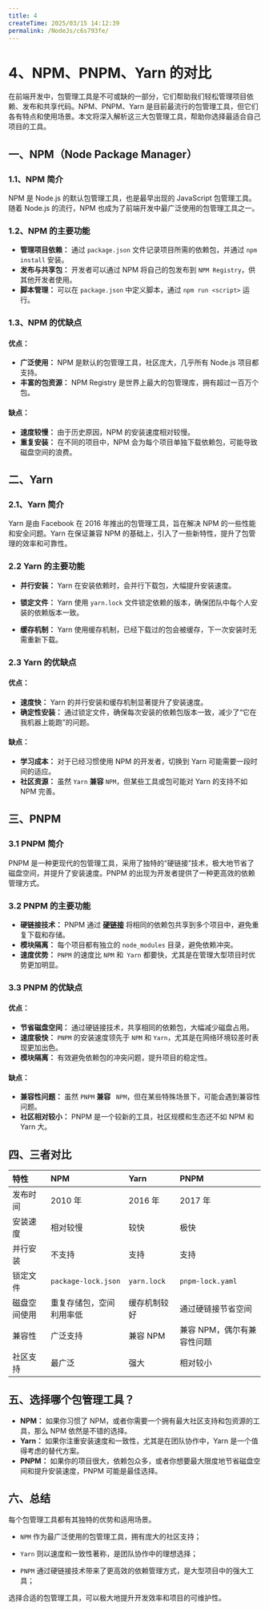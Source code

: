 ```yaml
---
title: 4
createTime: 2025/03/15 14:12:39
permalink: /NodeJs/c6s793fe/
---
```

# 4、NPM、PNPM、Yarn 的对比

在前端开发中，包管理工具是不可或缺的一部分，它们帮助我们轻松管理项目依赖、发布和共享代码。NPM、PNPM、Yarn 是目前最流行的包管理工具，但它们各有特点和使用场景。本文将深入解析这三大包管理工具，帮助你选择最适合自己项目的工具。

## 一、NPM（Node Package Manager）

### 1.1、NPM 简介

NPM 是 Node.js 的默认包管理工具，也是最早出现的 JavaScript 包管理工具。随着 Node.js 的流行，NPM 也成为了前端开发中最广泛使用的包管理工具之一。

### 1.2、NPM 的主要功能

- **管理项目依赖：** 通过 `package.json` 文件记录项目所需的依赖包，并通过 `npm install` 安装。
- **发布与共享包：** 开发者可以通过 NPM 将自己的包发布到 `NPM Registry`，供其他开发者使用。
- **脚本管理：** 可以在 `package.json` 中定义脚本，通过 `npm run <script>` 运行。

### 1.3、NPM 的优缺点

#### 优点：

- **广泛使用：** NPM 是默认的包管理工具，社区庞大，几乎所有 Node.js 项目都支持。
- **丰富的包资源：** NPM Registry 是世界上最大的包管理库，拥有超过一百万个包。

#### 缺点：

- **速度较慢：** 由于历史原因，NPM 的安装速度相对较慢。
- **重复安装：** 在不同的项目中，NPM 会为每个项目单独下载依赖包，可能导致磁盘空间的浪费。

## 二、Yarn

### 2.1、Yarn 简介

Yarn 是由 Facebook 在 2016 年推出的包管理工具，旨在解决 NPM 的一些性能和安全问题。Yarn 在保证兼容 NPM 的基础上，引入了一些新特性，提升了包管理的效率和可靠性。

### 2.2 Yarn 的主要功能

- **并行安装：** Yarn 在安装依赖时，会并行下载包，大幅提升安装速度。

- **锁定文件：** Yarn 使用 `yarn.lock` 文件锁定依赖的版本，确保团队中每个人安装的依赖版本一致。
- **缓存机制：** Yarn 使用缓存机制，已经下载过的包会被缓存，下一次安装时无需重新下载。

### 2.3 Yarn 的优缺点

#### 优点：

- **速度快：** Yarn 的并行安装和缓存机制显著提升了安装速度。
- **确定性安装：** 通过锁定文件，确保每次安装的依赖包版本一致，减少了“它在我机器上能跑”的问题。

#### 缺点：

- **学习成本：** 对于已经习惯使用 NPM 的开发者，切换到 Yarn 可能需要一段时间的适应。
- **社区资源：** 虽然 `Yarn` **兼容** `NPM`，但某些工具或包可能对 Yarn 的支持不如 NPM 完善。

## 三、PNPM

### 3.1 PNPM 简介

PNPM 是一种更现代的包管理工具，采用了独特的“硬链接”技术，极大地节省了磁盘空间，并提升了安装速度。PNPM 的出现为开发者提供了一种更高效的依赖管理方式。

### 3.2 PNPM 的主要功能

- **硬链接技术：** PNPM 通过 [**硬链接**](./6)<LinkIcon/> 将相同的依赖包共享到多个项目中，避免重复下载和存储。
- **模块隔离：** 每个项目都有独立的 `node_modules` 目录，避免依赖冲突。
- **速度优势：** `PNPM` 的速度比 `NPM` 和` Yarn` 都要快，尤其是在管理大型项目时优势更加明显。

### 3.3 PNPM 的优缺点

#### 优点：

- **节省磁盘空间：** 通过硬链接技术，共享相同的依赖包，大幅减少磁盘占用。
- **速度极快：** `PNPM` 的安装速度领先于 `NPM` 和 `Yarn`，尤其是在网络环境较差时表现更加出色。
- **模块隔离：** 有效避免依赖包的冲突问题，提升项目的稳定性。

#### 缺点：

- **兼容性问题：** 虽然 `PNPM` **兼容** ` NPM`，但在某些特殊场景下，可能会遇到兼容性问题。
- **社区相对较小：** PNPM 是一个较新的工具，社区规模和生态还不如 NPM 和 Yarn 大。

## 四、三者对比

| 特性         | NPM                      | Yarn         | PNPM                       |
| :----------- | :----------------------- | :----------- | :------------------------- |
| 发布时间     | 2010 年                  | 2016 年      | 2017 年                    |
| 安装速度     | 相对较慢                 | 较快         | 极快                       |
| 并行安装     | 不支持                   | 支持         | 支持                       |
| 锁定文件     | `package-lock.json`      | `yarn.lock`  | `pnpm-lock.yaml`           |
| 磁盘空间使用 | 重复存储包，空间利用率低 | 缓存机制较好 | 通过硬链接节省空间         |
| 兼容性       | 广泛支持                 | 兼容 NPM     | 兼容 NPM，偶尔有兼容性问题 |
| 社区支持     | 最广泛                   | 强大         | 相对较小                   |

## 五、选择哪个包管理工具？

- **NPM：** 如果你习惯了 NPM，或者你需要一个拥有最大社区支持和包资源的工具，那么 NPM 依然是不错的选择。
- **Yarn：** 如果你注重安装速度和一致性，尤其是在团队协作中，Yarn 是一个值得考虑的替代方案。
- **PNPM：** 如果你的项目很大，依赖包众多，或者你想要最大限度地节省磁盘空间和提升安装速度，PNPM 可能是最佳选择。

## 六、总结

每个包管理工具都有其独特的优势和适用场景。

- `NPM` 作为最广泛使用的包管理工具，拥有庞大的社区支持；

- `Yarn` 则以速度和一致性著称，是团队协作中的理想选择；

- `PNPM` 通过硬链接技术带来了更高效的依赖管理方式，是大型项目中的强大工具；

选择合适的包管理工具，可以极大地提升开发效率和项目的可维护性。

